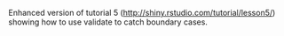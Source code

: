 Enhanced version of tutorial 5 (http://shiny.rstudio.com/tutorial/lesson5/) showing how to use validate to catch boundary cases. 
